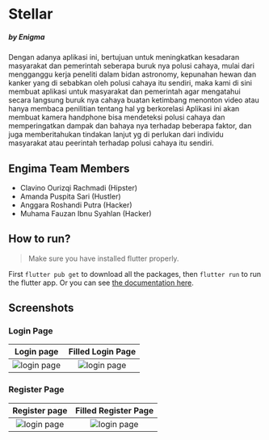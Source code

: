 # Stellar

##### by Enigma

Dengan adanya aplikasi ini, bertujuan untuk meningkatkan kesadaran masyarakat dan pemerintah seberapa buruk nya polusi cahaya, mulai dari mengganggu kerja peneliti dalam bidan astronomy, kepunahan hewan dan kanker yang di sebabkan oleh polusi cahaya itu sendiri, maka kami di sini membuat aplikasi untuk masyarakat dan pemerintah agar mengatahui secara langsung buruk nya cahaya buatan ketimbang menonton video atau hanya membaca penilitian tentang hal yg berkorelasi Aplikasi ini akan membuat kamera handphone bisa mendeteksi polusi cahaya dan memperingatkan dampak dan bahaya nya terhadap beberapa faktor, dan juga memberitahukan tindakan lanjut yg di perlukan dari individu masyarakat atau peerintah terhadap polusi cahaya itu sendiri.

## Engima Team Members

- Clavino Ourizqi Rachmadi (Hipster)
- Amanda Puspita Sari (Hustler)
- Anggara Roshandi Putra (Hacker)
- Muhama Fauzan Ibnu Syahlan (Hacker)

## How to run?

> Make sure you have installed flutter properly.

First `flutter pub get` to download all the packages, then `flutter run` to run the flutter app. Or you can see [the documentation here](https://docs.flutter.dev/).

## Screenshots

### Login Page

|                                                                                          Login page                                                                                          |                                                                                      Filled Login Page                                                                                       |
| :------------------------------------------------------------------------------------------------------------------------------------------------------------------------------------------: | :------------------------------------------------------------------------------------------------------------------------------------------------------------------------------------------: |
| ![login page](https://res.cloudinary.com/anggara-roshandi-putra/image/upload/v1705075599/Stellar/Github%20Readme%20Picture/Screenshot_2024-01-12-22-16-41-207_com.enigma.stellar_kljzb0.jpg) | ![login page](https://res.cloudinary.com/anggara-roshandi-putra/image/upload/v1705075599/Stellar/Github%20Readme%20Picture/Screenshot_2024-01-12-22-16-55-995_com.enigma.stellar_swdd6x.jpg) |

### Register Page

|                                                                                        Register page                                                                                         |                                                                                     Filled Register Page                                                                                     |
| :------------------------------------------------------------------------------------------------------------------------------------------------------------------------------------------: | :------------------------------------------------------------------------------------------------------------------------------------------------------------------------------------------: |
| ![login page](https://res.cloudinary.com/anggara-roshandi-putra/image/upload/v1705075600/Stellar/Github%20Readme%20Picture/Screenshot_2024-01-12-22-17-39-180_com.enigma.stellar_azbmpa.jpg) | ![login page](https://res.cloudinary.com/anggara-roshandi-putra/image/upload/v1705075599/Stellar/Github%20Readme%20Picture/Screenshot_2024-01-12-22-17-29-906_com.enigma.stellar_nrl1f4.jpg) |

